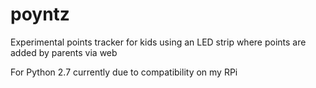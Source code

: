 # poyntz
Experimental points tracker for kids using an LED strip where points are added by parents via web

For Python 2.7 currently due to compatibility on my RPi
